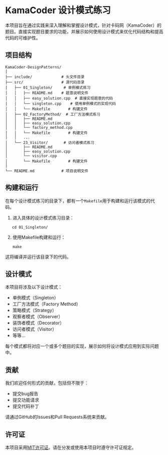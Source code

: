 # KamaCoder 设计模式练习

本项目旨在通过实践来深入理解和掌握设计模式，针对卡码网（KamaCoder）的题目。直接实现题目要求的功能，并展示如何使用设计模式来优化代码结构和提高代码的可维护性。

## 项目结构

```
KamaCoder-DesignPatterns/
│
├── include/             # 头文件目录
├── src/                 # 源代码目录
│   ├── 01_Singleton/     # 单例模式练习
│   │   ├── README.md    # 题意说明文件
│   │   ├── easy_solution.cpp  # 直接实现题意的代码
│   │   └── singleton.cpp    # 使用单例模式的实现代码
│   │   └── Makefile        # 构建文件
│   ├── 02_FactoryMethod/  # 工厂方法模式练习
│   │   ├── README.md
│   │   ├── easy_solution.cpp
│   │   └── factory_method.cpp
│   │   └── Makefile        # 构建文件
│   │   ...
│   └── 23_Visitor/       # 访问者模式练习
│       ├── README.md
│       ├── easy_solution.cpp
│       └── visitor.cpp
│       └── Makefile        # 构建文件
│
└── README.md            # 项目说明文件
```

## 构建和运行

在每个设计模式练习的目录下，都有一个`Makefile`用于构建和运行该模式的代码。

1. 进入具体的设计模式练习目录：
```
   cd 01_Singleton/
```

2. 使用Makefile构建和运行：
   ```
   make
   ```

这将编译并运行该目录下的代码。

## 设计模式

本项目将涉及以下设计模式：

- 单例模式（Singleton）
- 工厂方法模式（Factory Method）
- 策略模式（Strategy）
- 观察者模式（Observer）
- 装饰者模式（Decorator）
- 访问者模式（Visitor）
- 等等...

每个模式都将对应一个或多个题目的实现，展示如何将设计模式应用到实际问题中。

## 贡献

我们欢迎任何形式的贡献，包括但不限于：

- 提交bug报告
- 提交功能请求
- 提交代码补丁

请通过GitHub的Issues和Pull Requests系统来贡献。

## 许可证

本项目采用[MIT许可证](LICENSE)。请在分发或使用本项目时遵守许可证规定。
